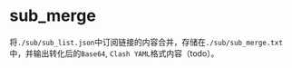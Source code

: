 # sub_merge
将`./sub/sub_list.json`中订阅链接的内容合并，存储在`./sub/sub_merge.txt`中，并输出转化后的`Base64`, `Clash YAML`格式内容（todo）。
